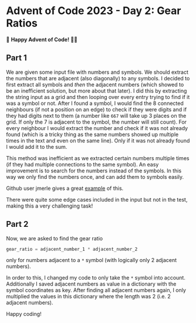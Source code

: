 # Advent of Code 2023 - Day 2: Gear Ratios

🌟 **Happy Advent of Code!** 🎄✨

## Part 1

We are given some input file with numbers and symbols. We should extract the numbers that are adjacent (also diagonally) to any symbols. I decided to first extract all symbols and _then_ the adjacent numbers (which showed to be an inefficient solution, but more about that later). I did this by extracting the string input as a grid and then looping over every entry trying to find if it was a symbol or not. After I found a symbol, I would find the 8 connected neighbours (if not a position on an edge) to check if they were digits and if they had digits next to them (a number like `667` will take up 3 places on the grid. If only the 7 is adjacent to the symbol, the number will still count). For every neighbour I would extract the number and check if it was not already found (which is a tricky thing as the same numbers showed up multiple times in the text and even on the same line). Only if it was not already found I would add it to the sum.

This method was inefficient as we extracted certain numbers multiple times (if they had multiple connections to the same symbol). An easy improvement is to search for the numbers instead of the symbols. In this way we only find the numbers once, and can add them to symbols easily.

Github user jmerle gives a great [example](https://github.com/jmerle/advent-of-code-2023/blob/master/src/day03/part1.py) of this.

There were quite some edge cases included in the input but not in the test, making this a very challenging task!

## Part 2

Now, we are asked to find the gear ratio

```python
gear_ratio = adjacent_number_1 * adjacent_number_2
```

only for numbers adjacent to a `*` symbol (with logically only 2 adjacent numbers).

In order to this, I changed my code to only take the `*` symbol into account. Additionally I saved adjacent numbers as value in a dictionary with the symbol coordinates as key. After finding all adjacent numbers again, I only multiplied the values in this dictionary where the length was 2 (i.e. 2 adjacent numbers).

Happy coding!
